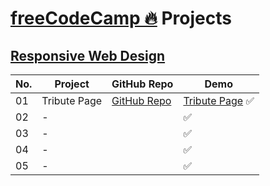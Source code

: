 # [freeCodeCamp 🔥](https://www.freecodecamp.org/) Projects

## [Responsive Web Design](https://www.freecodecamp.org/learn/responsive-web-design/)

No. | Project        | GitHub Repo            | Demo
--|-----------|------------------------|---
01| Tribute Page | [GitHub Repo](https://github.com/cenacrharsh/tribute-page-responsive-web-design-fcc) | [Tribute Page](https://cenacrharsh.github.io/tribute-page-responsive-web-design-fcc/) ✅
02| - | []() | []() ✅
03| - | []() | []() ✅
04| - | []() | []() ✅
05| - | []() | []() ✅
